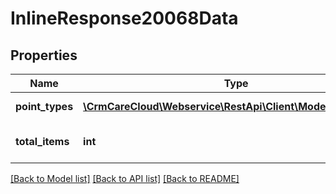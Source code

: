 # InlineResponse20068Data

## Properties
Name | Type | Description | Notes
------------ | ------------- | ------------- | -------------
**point_types** | [**\CrmCareCloud\Webservice\RestApi\Client\Model\PointType[]**](PointType.md) | List of the point types | [optional] 
**total_items** | **int** | Count of all found point types | [optional] 

[[Back to Model list]](../../README.md#documentation-for-models) [[Back to API list]](../../README.md#documentation-for-api-endpoints) [[Back to README]](../../README.md)

